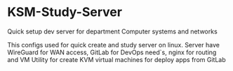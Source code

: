 # KSM-Study-Server
Quick setup dev server for department Computer systems and networks

This configs used for quick create and study server on linux. Server have WireGuard for WAN access, GitLab for DevOps need`s, nginx for routing and VM Utility for create KVM virtual machines for deploy apps from GitLab